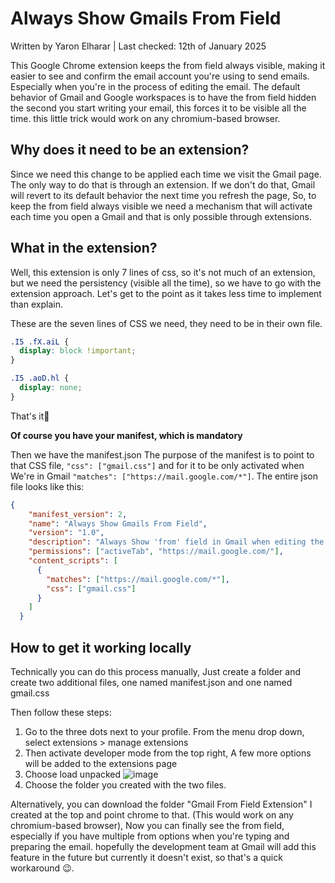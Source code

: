 # Always Show Gmails From Field
Written by Yaron Elharar | Last checked: 12th of January 2025

This Google Chrome extension keeps the from field always visible, making it easier to see and confirm the email account you're using to send emails.
Especially when you're in the process of editing the email. The default behavior of Gmail and Google workspaces is to have the from field hidden the second you start writing your email, this forces it to be visible all the time.
this little trick would work on any chromium-based browser.

## Why does it need to be an extension?

Since we need this change to be applied each time we visit the Gmail page. The only way to do that is through an extension.
If we don't do that, Gmail will revert to its default behavior the next time you refresh the page, So, to keep the from field always visible we need a mechanism that will activate each time you open a Gmail and that is only possible through extensions.

## What in the extension?

Well, this extension is only 7 lines of css, so it's not much of an extension, but we need the persistency (visible all the time), so we have to go with the extension approach.
Let's get to the point as it takes less time to implement than explain.

These are the seven lines of CSS we need, they need to be in their own file.

```css
.I5 .fX.aiL {
  display: block !important;
}

.I5 .aoD.hl {
  display: none;
}
```

That's it🙂

**Of course you have your manifest, which is mandatory**

Then we have the manifest.json The purpose of the manifest is to point to that CSS file,  ```"css": ["gmail.css"]``` and for it to be only activated when We're in Gmail ```"matches": ["https://mail.google.com/*"]```.
The entire json file looks like this:


```json
{
    "manifest_version": 2,
    "name": "Always Show Gmails From Field",
    "version": "1.0",
    "description": "Always Show 'from' field in Gmail when editing the email when editing your email .",
    "permissions": ["activeTab", "https://mail.google.com/"],
    "content_scripts": [
      {
        "matches": ["https://mail.google.com/*"],
        "css": ["gmail.css"]
      }
    ]
  }
```

## How to get it working locally 

Technically you can do this process manually, Just create a folder and create two additional files, one named manifest.json and one named gmail.css

Then follow these steps:

1. Go to the three dots next to your profile. From the menu drop down, select extensions > manage extensions
2. Then activate developer mode from the top right, A few more options will be added to the extensions page 
3. Choose load unpacked
![image](https://github.com/yaronelh/Always-Show-Gmails-From-Field/assets/7690499/3132fe7c-d8e3-4d3f-9e91-5a7c18410ebe)
4. Choose the folder you created with the two files. 

Alternatively, you can download the folder "Gmail From Field Extension" I created at the top and point chrome to that.
(This would work on any chromium-based browser), Now you can finally see the from field, especially if you have multiple from options when you're typing and preparing the email.
hopefully the development team at Gmail will add this feature in the future but currently it doesn't exist, so that's a quick workaround 😉.
